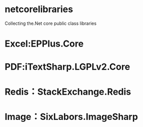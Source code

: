 # netcorelibraries
Collecting the.Net core public class libraries


# Excel:EPPlus.Core
# PDF:iTextSharp.LGPLv2.Core
# Redis：StackExchange.Redis
# Image：SixLabors.ImageSharp
